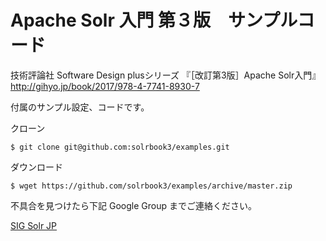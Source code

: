 # Apache Solr 入門 第３版　サンプルコード

技術評論社
Software Design plusシリーズ
『［改訂第3版］Apache Solr入門』
http://gihyo.jp/book/2017/978-4-7741-8930-7

付属のサンプル設定、コードです。

クローン

```
$ git clone git@github.com:solrbook3/examples.git
```

ダウンロード

```
$ wget https://github.com/solrbook3/examples/archive/master.zip
```

不具合を見つけたら下記 Google Group までご連絡ください。

[SIG Solr JP](https://groups.google.com/forum/?hl=ja#!forum/sig-solr-jp)
